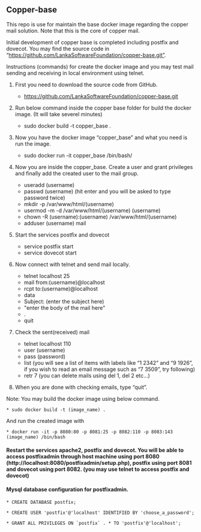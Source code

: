 ## Copper-base

This repo is use for maintain the base docker image regarding the copper mail solution. Note that this is the core of copper mail.

Initial development of copper base is completed including postfix and dovecot. You may find the source code in “https://github.com/LankaSoftwareFoundation/copper-base.git”.

Instructions (commands) for create the docker image and you may test mail sending and receiving in local environment using telnet.

1. First you need to download the source code from GitHub.
	* https://github.com/LankaSoftwareFoundation/copper-base.git

2. Run below command inside the copper base folder for build the docker image. (It will take severel minutes)
	* sudo docker build -t copper_base .

3. Now you have the docker image “copper_base” and what you need is run the image.
	* sudo docker run -it copper_base /bin/bash/

3. Now you are inside the copper_base. Create a user and grant privileges and finally add the created user to the mail group.

	* useradd (username) 
	* passwd (username) (hit enter and you will be asked to type password twice)
	* mkdir -p /var/www/html/(username)
	* usermod -m -d /var/www/html/(username) (username)
	* chown -R (username):(username) /var/www/html/(username)
	* adduser (username) mail

4. Start the services postfix and dovecot
	* service postfix start
	* service dovecot start

5. Now connect with telnet and send mail locally.
	* telnet localhost 25
	* mail from:(username)@localhost
	* rcpt to:(username)@localhost
	* data
	* Subject: (enter the subject here)
	* "enter the body of the mail here"
	* .
	* quit

6. Check the sent(received) mail
	* telnet localhost 110
	* user (username)
	* pass (password)
	* list (you will see a list of items with labels like “1 2342” and “9 1926”, if you wish to read an email message such as “7 3509”, try following)
	* retr 7 (you can delete mails using del 1, del 2 etc…)

7. When you are done with checking emails, type “quit”.

Note: You may build the docker image using below command.

	* sudo docker build -t (image_name) .

And run the created image with

	* docker run -it -p 8080:80 -p 8081:25 -p 8082:110 -p 8083:143 (image_name) /bin/bash

#### Restart the services apache2, postfix and dovecot. You will be able to access postfixadmin through host machine using port 8080 (http://localhost:8080/postfixadmin/setup.php), postfix using port 8081 and dovecot using port 8082. (you may use telnet to access postfix and dovecot)

#### Mysql database configuration for postfixadmin.

	* CREATE DATABASE postfix;
	
	* CREATE USER 'postfix'@'localhost' IDENTIFIED BY 'choose_a_password';
	
	* GRANT ALL PRIVILEGES ON `postfix` . * TO 'postfix'@'localhost';

